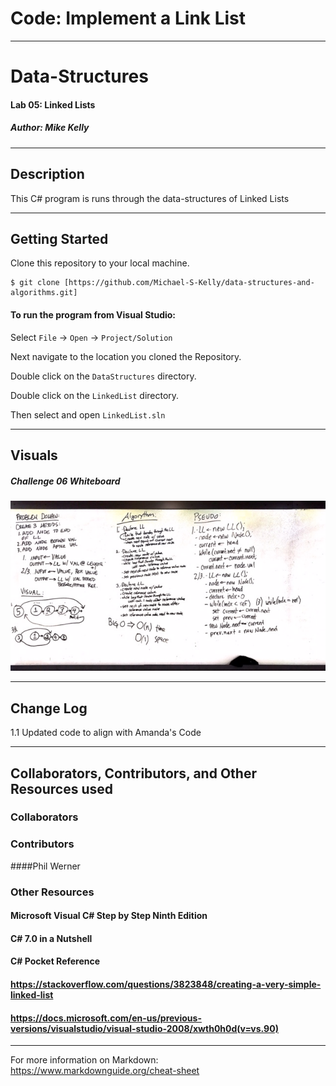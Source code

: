 # Code: Implement a Link List

------------------------------

# Data-Structures
#### Lab 05: Linked Lists
##### *Author: Mike Kelly*

------------------------------

## Description
This C# program is runs through the data-structures of Linked Lists

------------------------------

## Getting Started
Clone this repository to your local machine.
```
$ git clone [https://github.com/Michael-S-Kelly/data-structures-and-algorithms.git]
```
#### To run the program from Visual Studio:
Select ```File``` -> ```Open``` -> ```Project/Solution```

Next navigate to the location you cloned the Repository.

Double click on the ```DataStructures``` directory.

Double click on the ```LinkedList``` directory.


Then select and open ```LinkedList.sln```

------------------------------

## Visuals


##### Challenge 06 Whiteboard
![Image 1](Assets/Chal06Whiteboard.jpg)


------------------------------

## Change Log
1.1 Updated code to align with Amanda's Code



------------------------------
## Collaborators, Contributors, and Other Resources used

### Collaborators

### Contributors
####Phil Werner


### Other Resources
#### Microsoft Visual C# Step by Step Ninth Edition
#### C# 7.0 in a Nutshell
#### C# Pocket Reference
#### https://stackoverflow.com/questions/3823848/creating-a-very-simple-linked-list
#### https://docs.microsoft.com/en-us/previous-versions/visualstudio/visual-studio-2008/xwth0h0d(v=vs.90) 

------------------------------
For more information on Markdown: https://www.markdownguide.org/cheat-sheet